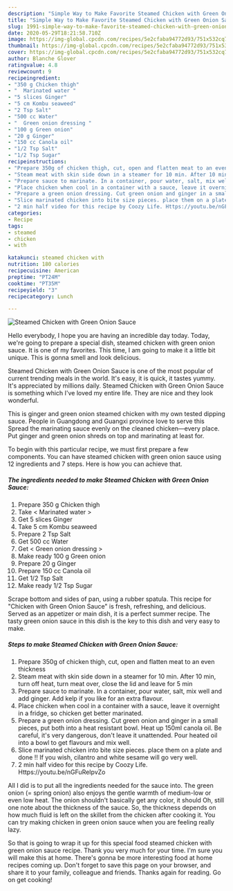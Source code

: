 ```yaml
---
description: "Simple Way to Make Favorite Steamed Chicken with Green Onion Sauce"
title: "Simple Way to Make Favorite Steamed Chicken with Green Onion Sauce"
slug: 1991-simple-way-to-make-favorite-steamed-chicken-with-green-onion-sauce
date: 2020-05-29T18:21:58.710Z
image: https://img-global.cpcdn.com/recipes/5e2cfaba94772d93/751x532cq70/steamed-chicken-with-green-onion-sauce-recipe-main-photo.jpg
thumbnail: https://img-global.cpcdn.com/recipes/5e2cfaba94772d93/751x532cq70/steamed-chicken-with-green-onion-sauce-recipe-main-photo.jpg
cover: https://img-global.cpcdn.com/recipes/5e2cfaba94772d93/751x532cq70/steamed-chicken-with-green-onion-sauce-recipe-main-photo.jpg
author: Blanche Glover
ratingvalue: 4.8
reviewcount: 9
recipeingredient:
- "350 g Chicken thigh"
- "  Marinated water "
- "5 slices Ginger"
- "5 cm Kombu seaweed"
- "2 Tsp Salt"
- "500 cc Water"
- "  Green onion dressing "
- "100 g Green onion"
- "20 g Ginger"
- "150 cc Canola oil"
- "1/2 Tsp Salt"
- "1/2 Tsp Sugar"
recipeinstructions:
- "Prepare 350g of chicken thigh, cut, open and flatten meat to an even thickness"
- "Steam meat with skin side down in a steamer for 10 min. After 10 min, turn off heat, turn meat over, close the lid and leave for 5 min"
- "Prepare sauce to marinate. In a container, pour water, salt, mix well and add ginger. Add kelp if you like for an extra flavour."
- "Place chicken when cool in a container with a sauce, leave it overnight in a fridge, so chicken get better marinated."
- "Prepare a green onion dressing. Cut green onion and ginger in a small pieces, put both into a heat resistant bowl. Heat up 150ml canola oil. Be careful, it&#39;s very dangerous, don&#39;t leave it unattended. Pour heated oil into a bowl to get flavours and mix well."
- "Slice marinated chicken into bite size pieces. place them on a plate and done !! If you wish, cilantro and white sesame will go very well."
- "2 min half video for this recipe by Coozy Life. Https://youtu.be/nGFuReIpvZo"
categories:
- Recipe
tags:
- steamed
- chicken
- with

katakunci: steamed chicken with 
nutrition: 180 calories
recipecuisine: American
preptime: "PT24M"
cooktime: "PT35M"
recipeyield: "3"
recipecategory: Lunch

---
```



![Steamed Chicken with Green Onion Sauce](https://img-global.cpcdn.com/recipes/5e2cfaba94772d93/751x532cq70/steamed-chicken-with-green-onion-sauce-recipe-main-photo.jpg)

Hello everybody, I hope you are having an incredible day today. Today, we're going to prepare a special dish, steamed chicken with green onion sauce. It is one of my favorites. This time, I am going to make it a little bit unique. This is gonna smell and look delicious.

Steamed Chicken with Green Onion Sauce is one of the most popular of current trending meals in the world. It's easy, it is quick, it tastes yummy. It's appreciated by millions daily. Steamed Chicken with Green Onion Sauce is something which I've loved my entire life. They are nice and they look wonderful.

This is ginger and green onion steamed chicken with my own tested dipping sauce. People in Guangdong and Guangxi province love to serve this Spread the marinating sauce evenly on the cleaned chicken—every place. Put ginger and green onion shreds on top and marinating at least for.


To begin with this particular recipe, we must first prepare a few components. You can have steamed chicken with green onion sauce using 12 ingredients and 7 steps. Here is how you can achieve that.

<!--inarticleads1-->

##### The ingredients needed to make Steamed Chicken with Green Onion Sauce:

1. Prepare 350 g Chicken thigh
1. Take  &lt; Marinated water &gt;
1. Get 5 slices Ginger
1. Take 5 cm Kombu seaweed
1. Prepare 2 Tsp Salt
1. Get 500 cc Water
1. Get  &lt; Green onion dressing &gt;
1. Make ready 100 g Green onion
1. Prepare 20 g Ginger
1. Prepare 150 cc Canola oil
1. Get 1/2 Tsp Salt
1. Make ready 1/2 Tsp Sugar


Scrape bottom and sides of pan, using a rubber spatula. This recipe for &#34;Chicken with Green Onion Sauce&#34; is fresh, refreshing, and delicious. Served as an appetizer or main dish, it is a perfect summer recipe. The tasty green onion sauce in this dish is the key to this dish and very easy to make. 

<!--inarticleads2-->

##### Steps to make Steamed Chicken with Green Onion Sauce:

1. Prepare 350g of chicken thigh, cut, open and flatten meat to an even thickness
1. Steam meat with skin side down in a steamer for 10 min. After 10 min, turn off heat, turn meat over, close the lid and leave for 5 min
1. Prepare sauce to marinate. In a container, pour water, salt, mix well and add ginger. Add kelp if you like for an extra flavour.
1. Place chicken when cool in a container with a sauce, leave it overnight in a fridge, so chicken get better marinated.
1. Prepare a green onion dressing. Cut green onion and ginger in a small pieces, put both into a heat resistant bowl. Heat up 150ml canola oil. Be careful, it&#39;s very dangerous, don&#39;t leave it unattended. Pour heated oil into a bowl to get flavours and mix well.
1. Slice marinated chicken into bite size pieces. place them on a plate and done !! If you wish, cilantro and white sesame will go very well.
1. 2 min half video for this recipe by Coozy Life. Https://youtu.be/nGFuReIpvZo


All I did is to put all the ingredients needed for the sauce into. The green onion (= spring onion) also enjoys the gentle warmth of medium-low or even low heat. The onion shouldn&#39;t basically get any color, it should Oh, still one note about the thickness of the sauce. So, the thickness depends on how much fluid is left on the skillet from the chicken after cooking it. You can try making chicken in green onion sauce when you are feeling really lazy. 

So that is going to wrap it up for this special food steamed chicken with green onion sauce recipe. Thank you very much for your time. I'm sure you will make this at home. There's gonna be more interesting food at home recipes coming up. Don't forget to save this page on your browser, and share it to your family, colleague and friends. Thanks again for reading. Go on get cooking!
